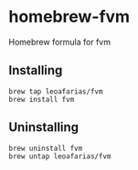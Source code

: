 # homebrew-fvm

Homebrew formula for fvm

## Installing

```
brew tap leoafarias/fvm
brew install fvm
```

## Uninstalling

```
brew uninstall fvm
brew untap leoafarias/fvm
```
